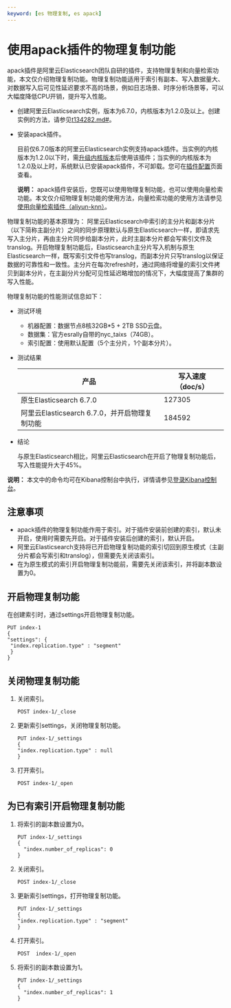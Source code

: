 ```yaml
---
keyword: [es 物理复制, es apack]
---
```


# 使用apack插件的物理复制功能

apack插件是阿里云Elasticsearch团队自研的插件，支持物理复制和向量检索功能，本文仅介绍物理复制功能。物理复制功能适用于索引有副本、写入数据量大、对数据写入后可见性延迟要求不高的场景，例如日志场景、时序分析场景等，可以大幅度降低CPU开销，提升写入性能。

-   创建阿里云Elasticsearch实例，版本为6.7.0，内核版本为1.2.0及以上。创建实例的方法，请参见[t134282.md\#](/intl.zh-CN/Elasticsearch/管理实例/创建阿里云Elasticsearch实例.md)。
-   安装apack插件。

    目前仅6.7.0版本的阿里云Elasticsearch实例支持apack插件。当实例的内核版本为1.2.0以下时，需[升级内核版本](/intl.zh-CN/Elasticsearch/版本升级/升级版本.md)后使用该插件；当实例的内核版本为1.2.0及以上时，系统默认已安装apack插件，不可卸载。您可在[插件配置](/intl.zh-CN/Elasticsearch/插件配置/插件配置概述.md)页面查看。

    **说明：** apack插件安装后，您既可以使用物理复制功能，也可以使用向量检索功能。本文仅介绍物理复制功能的使用方法，向量检索功能的使用方法请参见[使用向量检索插件（aliyun-knn）]()。


物理复制功能的基本原理为： 阿里云Elasticsearch中索引的主分片和副本分片（以下简称主副分片）之间的同步原理默认与原生Elasticsearch一样，即请求先写入主分片，再由主分片同步给副本分片，此时主副本分片都会写索引文件及translog。开启物理复制功能后，Elasticsearch主分片写入机制与原生Elasticsearch一样，既写索引文件也写translog，而副本分片只写translog以保证数据的可靠性和一致性。主分片在每次refresh时，通过网络将增量的索引文件拷贝到副本分片，在主副分片分配可见性延迟略增加的情况下，大幅度提高了集群的写入性能。

物理复制功能的性能测试信息如下：

-   测试环境
    -   机器配置：数据节点8核32GB\*5 + 2TB SSD云盘。
    -   数据集：官方esrally自带的nyc\_taixs（74GB）。
    -   索引配置：使用默认配置（5个主分片，1个副本分片）。
-   测试结果

    |产品|写入速度（doc/s）|
    |--|-----------|
    |原生Elasticsearch 6.7.0|127305|
    |阿里云Elasticsearch 6.7.0，并开启物理复制功能|184592|

-   结论

    与原生Elasticsearch相比，阿里云Elasticsearch在开启了物理复制功能后，写入性能提升大于45%。


**说明：** 本文中的命令均可在Kibana控制台中执行，详情请参见[登录Kibana控制台](/intl.zh-CN/Elasticsearch/可视化控制/Kibana/登录Kibana控制台.md)。

## 注意事项

-   apack插件的物理复制功能作用于索引。对于插件安装前创建的索引，默认未开启，使用时需要先开启。对于插件安装后创建的索引，默认开启。
-   阿里云Elasticsearch支持将已开启物理复制功能的索引切回到原生模式（主副分片都会写索引和translog），但需要先关闭该索引。
-   在为原生模式的索引开启物理复制功能前，需要先关闭该索引，并将副本数设置为0。

## 开启物理复制功能

在创建索引时，通过settings开启物理复制功能。

```
PUT index-1
{
"settings": {
 "index.replication.type" : "segment"
 }
}
```

## 关闭物理复制功能

1.  关闭索引。

    ```
    POST index-1/_close
    ```

2.  更新索引settings，关闭物理复制功能。

    ```
    PUT index-1/_settings
    {
    "index.replication.type" : null
    }
    ```

3.  打开索引。

    ```
    POST index-1/_open
    ```


## 为已有索引开启物理复制功能

1.  将索引的副本数设置为0。

    ```
    PUT index-1/_settings
    {
      "index.number_of_replicas": 0
    }
    ```

2.  关闭索引。

    ```
    POST index-1/_close
    ```

3.  更新索引settings，打开物理复制功能。

    ```
    PUT index-1/_settings
    {
    "index.replication.type" : "segment"
    }
    ```

4.  打开索引。

    ```
    POST  index-1/_open
    ```

5.  将索引的副本数设置为1。

    ```
    PUT index-1/_settings
    {
      "index.number_of_replicas": 1
    }
    ```


